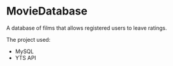 # MovieDatabase

A database of films that allows registered users to leave ratings.

The project used:
- MySQL
- YTS API

